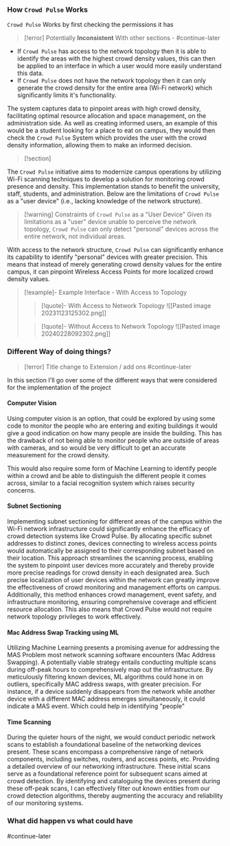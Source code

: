 ### How `Crowd Pulse` Works

`Crowd Pulse` Works by first checking the permissions it has

> [!error] Potentially **Inconsistent** With other sections - #continue-later

- If `Crowd Pulse` has access to the network topology then it is able to identify the areas with the highest crowd density values, this can then be applied to an interface in which a user would more easily understand this data.
- If `Crowd Pulse` does not have the network topology then it can only generate the crowd density for the entire area (Wi-Fi network) which significantly limits it's functionality.

The system captures data to pinpoint areas with high crowd density, facilitating optimal resource allocation and space management, on the administration side. As well as creating informed users, an example of this would be a student looking for a place to eat on campus, they would then check the `Crowd Pulse` System which provides the user with the crowd density information, allowing them to make an informed decision.

> [!section]

The `Crowd Pulse` initiative aims to modernize campus operations by utilizing Wi-Fi scanning techniques to develop a solution for monitoring crowd presence and density. This implementation stands to benefit the university, staff, students, and administration. Below are the limitations of `Crowd Pulse` as a "user device" (i.e., lacking knowledge of the network structure).

> [!warning] Constraints of `Crowd Pulse` as a "User Device"
> Given its limitations as a "user" device unable to perceive the network topology, `Crowd Pulse` can only detect "personal" devices across the entire network, not individual areas.

With access to the network structure, `Crowd Pulse` can significantly enhance its capability to identify "personal" devices with greater precision. This means that instead of merely generating crowd density values for the entire campus, it can pinpoint Wireless Access Points for more localized crowd density values.

> [!example]- Example Interface - With Access to Topology
>
> > [!quote]- With Access to Network Topology
> > ![[Pasted image 20231123125302.png]]
>
> > [!quote]- Without Access to Network Topology
> > ![[Pasted image 20240228092302.png]]

### Different Way of doing things?

> [!error] Title change to Extension / add ons #continue-later

In this section I'll go over some of the different ways that were considered for the implementation of the project

#### Computer Vision

Using computer vision is an option, that could be explored by using some code to monitor the people who are entering and exiting buildings it would give a good indication on how many people are inside the building. This has the drawback of not being able to monitor people who are outside of areas with cameras, and so would be very difficult to get an accurate measurement for the crowd density.

This would also require some form of Machine Learning to identify people within a crowd and be able to distinguish the different people it comes across, similar to a facial recognition system which raises security concerns.

#### Subnet Sectioning

Implementing subnet sectioning for different areas of the campus within the Wi-Fi network infrastructure could significantly enhance the efficacy of crowd detection systems like Crowd Pulse. By allocating specific subnet addresses to distinct zones, devices connecting to wireless access points would automatically be assigned to their corresponding subnet based on their location. This approach streamlines the scanning process, enabling the system to pinpoint user devices more accurately and thereby provide more precise readings for crowd density in each designated area. Such precise localization of user devices within the network can greatly improve the effectiveness of crowd monitoring and management efforts on campus. Additionally, this method enhances crowd management, event safety, and infrastructure monitoring, ensuring comprehensive coverage and efficient resource allocation. This also means that Crowd Pulse would not require network topology privileges to work effectively.

#### Mac Address Swap Tracking using ML

Utilizing Machine Learning presents a promising avenue for addressing the MAS Problem most network scanning software encounters (Mac Address Swapping). A potentially viable strategy entails conducting multiple scans during off-peak hours to comprehensively map out the infrastructure. By meticulously filtering known devices, ML algorithms could hone in on outliers, specifically MAC address swaps, with greater precision. For instance, if a device suddenly disappears from the network while another device with a different MAC address emerges simultaneously, it could indicate a MAS event. Which could help in identifying "people"

#### Time Scanning

During the quieter hours of the night, we would conduct periodic network scans to establish a foundational baseline of the networking devices present. These scans encompass a comprehensive range of network components, including switches, routers, and access points, etc. Providing a detailed overview of our networking infrastructure. These initial scans serve as a foundational reference point for subsequent scans aimed at crowd detection. By identifying and cataloguing the devices present during these off-peak scans, I can effectively filter out known entities from our crowd detection algorithms, thereby augmenting the accuracy and reliability of our monitoring systems.

### What did happen vs what could have

#continue-later

